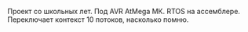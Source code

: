 Проект со школьных лет. Под AVR AtMega МК. RTOS на ассемблере. Переключает контекст 10 потоков, насколько помню.
